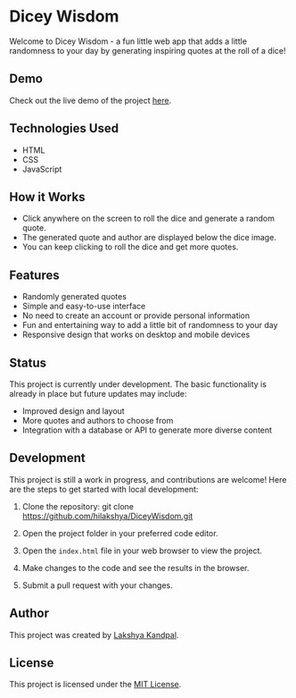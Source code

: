# Dicey Wisdom

Welcome to Dicey Wisdom - a fun little web app that adds a little randomness to your day by generating inspiring quotes at the roll of a dice!

## Demo

Check out the live demo of the project [here](https://hilakshya.github.io/DiceyWisdom/).

## Technologies Used

- HTML
- CSS
- JavaScript

## How it Works

- Click anywhere on the screen to roll the dice and generate a random quote.
- The generated quote and author are displayed below the dice image.
- You can keep clicking to roll the dice and get more quotes.

## Features
- Randomly generated quotes
- Simple and easy-to-use interface
- No need to create an account or provide personal information
- Fun and entertaining way to add a little bit of randomness to your day
- Responsive design that works on desktop and mobile devices

## Status

This project is currently under development. The basic functionality is already in place but future updates may include:
- Improved design and layout
- More quotes and authors to choose from
- Integration with a database or API to generate more diverse content

## Development

This project is still a work in progress, and contributions are welcome! Here are the steps to get started with local development:

1. Clone the repository:
git clone https://github.com/hilakshya/DiceyWisdom.git

2. Open the project folder in your preferred code editor.

3. Open the `index.html` file in your web browser to view the project.

4. Make changes to the code and see the results in the browser.

5. Submit a pull request with your changes.

## Author

This project was created by [Lakshya Kandpal](https://github.com/hilakshya).


## License

This project is licensed under the [MIT License](https://opensource.org/licenses/MIT).
